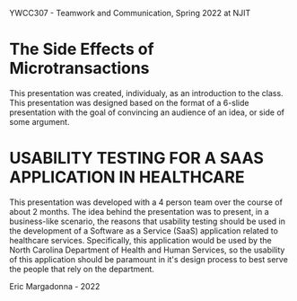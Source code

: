 
YWCC307 - Teamwork and Communication, Spring 2022 at NJIT
# The Side Effects of Microtransactions
This presentation was created, individualy, as an introduction to the class. This presentation was designed based on the format of a 6-slide presentation with the goal of convincing an audience of an idea, or side of some argument. 
# USABILITY TESTING FOR A SAAS APPLICATION IN HEALTHCARE
This presentation was developed with a 4 person team over the course of about 2 months. The idea behind the presentation was to present, in a business-like scenario, the reasons that usability testing should be used in the development of a Software as a Service (SaaS) application related to healthcare services. Specifically, this application would be used by the North Carolina Department of Health and Human Services, so the usability of this application should be paramount in it's design process to best serve the people that rely on the department. 
   
Eric Margadonna - 2022
